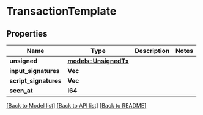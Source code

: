 # TransactionTemplate

## Properties

Name | Type | Description | Notes
------------ | ------------- | ------------- | -------------
**unsigned** | [**models::UnsignedTx**](UnsignedTx.md) |  | 
**input_signatures** | **Vec<String>** |  | 
**script_signatures** | **Vec<String>** |  | 
**seen_at** | **i64** |  | 

[[Back to Model list]](../README.md#documentation-for-models) [[Back to API list]](../README.md#documentation-for-api-endpoints) [[Back to README]](../README.md)


